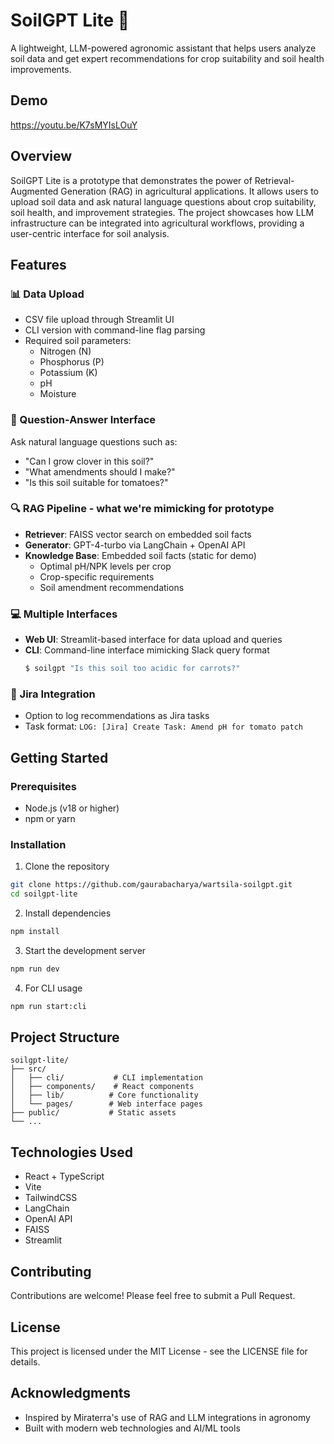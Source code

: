 # SoilGPT Lite 🌱

A lightweight, LLM-powered agronomic assistant that helps users analyze soil data and get expert recommendations for crop suitability and soil health improvements.

## Demo
https://youtu.be/K7sMYIsLOuY

## Overview

SoilGPT Lite is a prototype that demonstrates the power of Retrieval-Augmented Generation (RAG) in agricultural applications. It allows users to upload soil data and ask natural language questions about crop suitability, soil health, and improvement strategies. The project showcases how LLM infrastructure can be integrated into agricultural workflows, providing a user-centric interface for soil analysis.

## Features

### 📊 Data Upload
- CSV file upload through Streamlit UI
- CLI version with command-line flag parsing
- Required soil parameters:
  - Nitrogen (N)
  - Phosphorus (P)
  - Potassium (K)
  - pH
  - Moisture

### 💬 Question-Answer Interface
Ask natural language questions such as:
- "Can I grow clover in this soil?"
- "What amendments should I make?"
- "Is this soil suitable for tomatoes?"

### 🔍 RAG Pipeline - what we're mimicking for prototype
- **Retriever**: FAISS vector search on embedded soil facts
- **Generator**: GPT-4-turbo via LangChain + OpenAI API
- **Knowledge Base**: Embedded soil facts (static for demo)
  - Optimal pH/NPK levels per crop
  - Crop-specific requirements
  - Soil amendment recommendations

### 💻 Multiple Interfaces
- **Web UI**: Streamlit-based interface for data upload and queries
- **CLI**: Command-line interface mimicking Slack query format
  ```bash
  $ soilgpt "Is this soil too acidic for carrots?"
  ```

### 🎫 Jira Integration
- Option to log recommendations as Jira tasks
- Task format: `LOG: [Jira] Create Task: Amend pH for tomato patch`

## Getting Started

### Prerequisites
- Node.js (v18 or higher)
- npm or yarn

### Installation
1. Clone the repository
```bash
git clone https://github.com/gaurabacharya/wartsila-soilgpt.git
cd soilgpt-lite
```

2. Install dependencies
```bash
npm install
```

3. Start the development server
```bash
npm run dev
```

4. For CLI usage
```bash
npm run start:cli
```

## Project Structure
```
soilgpt-lite/
├── src/
│   ├── cli/           # CLI implementation
│   ├── components/    # React components
│   ├── lib/          # Core functionality
│   └── pages/        # Web interface pages
├── public/           # Static assets
└── ...
```

## Technologies Used
- React + TypeScript
- Vite
- TailwindCSS
- LangChain
- OpenAI API
- FAISS
- Streamlit

## Contributing
Contributions are welcome! Please feel free to submit a Pull Request.

## License
This project is licensed under the MIT License - see the LICENSE file for details.

## Acknowledgments
- Inspired by Miraterra's use of RAG and LLM integrations in agronomy
- Built with modern web technologies and AI/ML tools

